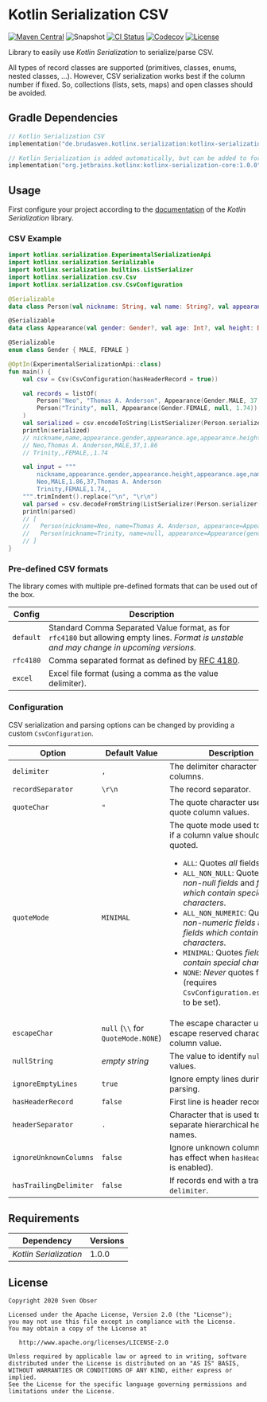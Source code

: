 # Kotlin Serialization CSV

[![Maven Central](https://img.shields.io/maven-central/v/de.brudaswen.kotlinx.serialization/kotlinx-serialization-csv?style=flat-square)](https://search.maven.org/artifact/de.brudaswen.kotlinx.serialization/kotlinx-serialization-csv)
![Snapshot](https://img.shields.io/nexus/s/de.brudaswen.kotlinx.serialization/kotlinx-serialization-csv?label=snapshot&server=https%3A%2F%2Foss.sonatype.org&style=flat-square)
[![CI Status](https://img.shields.io/github/workflow/status/brudaswen/kotlinx-serialization-csv/CI?style=flat-square)](https://github.com/brudaswen/kotlinx-serialization-csv/actions?query=workflow%3ACI)
[![Codecov](https://img.shields.io/codecov/c/github/brudaswen/kotlinx-serialization-csv?style=flat-square)](https://codecov.io/gh/brudaswen/kotlinx-serialization-csv)
[![License](https://img.shields.io/github/license/brudaswen/kotlinx-serialization-csv?style=flat-square)](https://www.apache.org/licenses/LICENSE-2.0)

Library to easily use *Kotlin Serialization* to serialize/parse CSV.

All types of record classes are supported (primitives, classes, enums, nested classes, ...).
However, CSV serialization works best if the column number if fixed. So, collections (lists, sets, maps) and 
open classes should be avoided.

## Gradle Dependencies
```kotlin
// Kotlin Serialization CSV
implementation("de.brudaswen.kotlinx.serialization:kotlinx-serialization-csv:1.1.0")

// Kotlin Serialization is added automatically, but can be added to force a specific version
implementation("org.jetbrains.kotlinx:kotlinx-serialization-core:1.0.0")
```

## Usage
First configure your project according to the 
[documentation](https://github.com/Kotlin/kotlinx.serialization#setup)
of the *Kotlin Serialization* library.

### CSV Example
```kotlin
import kotlinx.serialization.ExperimentalSerializationApi
import kotlinx.serialization.Serializable
import kotlinx.serialization.builtins.ListSerializer
import kotlinx.serialization.csv.Csv
import kotlinx.serialization.csv.CsvConfiguration

@Serializable
data class Person(val nickname: String, val name: String?, val appearance: Appearance)

@Serializable
data class Appearance(val gender: Gender?, val age: Int?, val height: Double?)

@Serializable
enum class Gender { MALE, FEMALE }

@OptIn(ExperimentalSerializationApi::class)
fun main() {
    val csv = Csv(CsvConfiguration(hasHeaderRecord = true))

    val records = listOf(
        Person("Neo", "Thomas A. Anderson", Appearance(Gender.MALE, 37, 1.86)),
        Person("Trinity", null, Appearance(Gender.FEMALE, null, 1.74))
    )
    val serialized = csv.encodeToString(ListSerializer(Person.serializer()), records)
    println(serialized)
    // nickname,name,appearance.gender,appearance.age,appearance.height
    // Neo,Thomas A. Anderson,MALE,37,1.86
    // Trinity,,FEMALE,,1.74

    val input = """
        nickname,appearance.gender,appearance.height,appearance.age,name
        Neo,MALE,1.86,37,Thomas A. Anderson
        Trinity,FEMALE,1.74,,
    """.trimIndent().replace("\n", "\r\n")
    val parsed = csv.decodeFromString(ListSerializer(Person.serializer()), input)
    println(parsed)
    // [
    //   Person(nickname=Neo, name=Thomas A. Anderson, appearance=Appearance(gender=MALE, age=37, height=1.86)),
    //   Person(nickname=Trinity, name=null, appearance=Appearance(gender=FEMALE, age=null, height=1.74))
    // ]
}
```

### Pre-defined CSV formats
The library comes with multiple pre-defined formats that can be used out of the box.

| Config                 | Description |
|---                     |---          |
| `default`              | Standard Comma Separated Value format, as for `rfc4180` but allowing empty lines. *Format is unstable and may change in upcoming versions.* |
| `rfc4180`              | Comma separated format as defined by [RFC 4180](http://tools.ietf.org/html/rfc4180). |
| `excel`                | Excel file format (using a comma as the value delimiter). |

### Configuration
CSV serialization and parsing options can be changed by providing a custom `CsvConfiguration`.

| Option                 | Default Value  | Description |
|---                     |---             | ---         |
| `delimiter`            | `,`            | The delimiter character between columns. |
| `recordSeparator`      | `\r\n`         | The record separator. |
| `quoteChar`            | `"`            | The quote character used to quote column values. |
| `quoteMode`            | `MINIMAL`      | The quote mode used to decide if a column value should get quoted.<ul><li>`ALL`: Quotes *all* fields.</li><li>`ALL_NON_NULL`: Quotes all *non-null fields* and *fields which contain special characters*.</li><li>`ALL_NON_NUMERIC`: Quotes all *non-numeric fields* and *fields which contain special characters*.</li><li>`MINIMAL`: Quotes *fields which contain special characters*.</li><li>`NONE`: *Never* quotes fields (requires `CsvConfiguration.escapeChar` to be set).</li></ul> |
| `escapeChar`           | `null` (`\\` for `QuoteMode.NONE`) | The escape character used to escape reserved characters in a column value. |
| `nullString`           | *empty string* | The value to identify `null` values. |
| `ignoreEmptyLines`     | `true`         | Ignore empty lines during parsing. |
| `hasHeaderRecord`      | `false`        | First line is header record. |
| `headerSeparator`      | `.`            | Character that is used to separate hierarchical header names. |
| `ignoreUnknownColumns` | `false`        | Ignore unknown columns (only has effect when `hasHeaderRecord` is enabled). |
| `hasTrailingDelimiter` | `false`        | If records end with a trailing `delimiter`. |

## Requirements

| Dependency             | Versions |
|---                     |---       |
| *Kotlin Serialization* | 1.0.0    |

## License

```
Copyright 2020 Sven Obser

Licensed under the Apache License, Version 2.0 (the "License");
you may not use this file except in compliance with the License.
You may obtain a copy of the License at

   http://www.apache.org/licenses/LICENSE-2.0

Unless required by applicable law or agreed to in writing, software
distributed under the License is distributed on an "AS IS" BASIS,
WITHOUT WARRANTIES OR CONDITIONS OF ANY KIND, either express or implied.
See the License for the specific language governing permissions and
limitations under the License.
```
